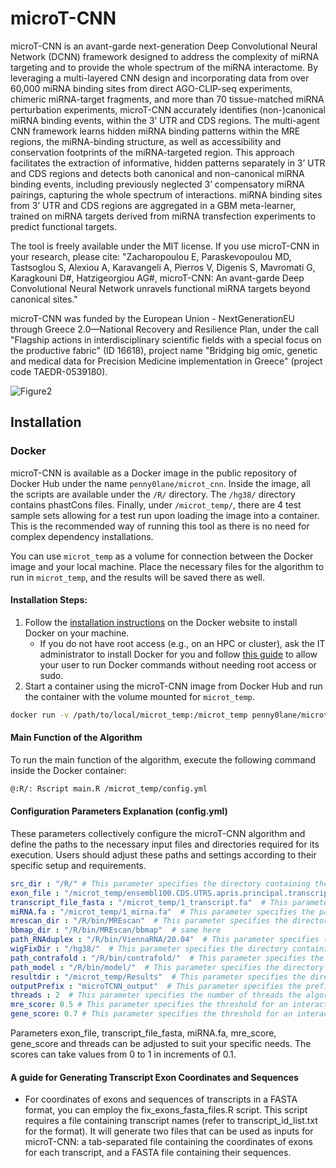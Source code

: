 # microT-CNN
microT-CNN is an avant-garde next-generation Deep Convolutional Neural Network (DCNN) framework designed to address the complexity of miRNA targeting and to provide the whole spectrum of the miRNA interactome. By leveraging a multi-layered CNN design and incorporating data from over 60,000 miRNA binding sites from direct AGO-CLIP-seq experiments, chimeric miRNA-target fragments, and more than 70 tissue-matched miRNA perturbation experiments, microT-CNN accurately identifies (non-)canonical miRNA binding events, within the 3’ UTR and CDS regions. The multi-agent CNN framework learns hidden miRNA binding patterns within the MRE regions, the miRNA-binding structure, as well as accessibility and conservation footprints of the miRNA-targeted region. This approach facilitates the extraction of informative, hidden patterns separately in 3’ UTR and CDS regions and detects both canonical and non-canonical miRNA binding events, including previously neglected 3’ compensatory miRNA pairings, capturing the whole spectrum of interactions. miRNA binding sites from 3’ UTR and CDS regions are aggregated in a GBM meta-learner, trained on miRNA targets derived from miRNA transfection experiments to predict functional targets.

The tool is freely available under the MIT license. If you use microT-CNN in your research, please cite: "Zacharopoulou E, Paraskevopoulou MD, Tastsoglou S, Alexiou A, Karavangeli A, Pierros V, Digenis S, Mavromati G, Karagkouni D#, Hatzigeorgiou AG#, microT-CNN: An avant-garde Deep Convolutional Neural Network unravels functional miRΝΑ targets beyond canonical sites."

microT-CNN was funded by the European Union - NextGenerationEU through Greece 2.0—National Recovery and Resilience Plan, under the call "Flagship actions in interdisciplinary scientific fields with a special focus on the productive fabric" (ID 16618), project name "Bridging big omic, genetic and medical data for Precision Medicine implementation in Greece" (project code TAEDR-0539180).



![Figure2](https://github.com/zacharopoulou/microT-CNN/assets/44471936/a863ba3f-2d1c-49c4-8534-da6edbd8913f)



## Installation

### Docker

microT-CNN is available as a Docker image in the public repository of Docker Hub under the name `penny0lane/microt_cnn`. Inside the image, all the scripts are available under the `/R/` directory. The `/hg38/` directory contains phastCons files. Finally, under `/microt_temp/`, there are 4 test sample sets allowing for a test run upon loading the image into a container. This is the recommended way of running this tool as there is no need for complex dependency installations.

You can use `microt_temp` as a volume for connection between the Docker image and your local machine. Place the necessary files for the algorithm to run in `microt_temp`, and the results will be saved there as well.

#### Installation Steps:

1. Follow the [installation instructions](https://docs.docker.com/get-docker/) on the Docker website to install Docker on your machine.
   - If you do not have root access (e.g., on an HPC or cluster), ask the IT administrator to install Docker for you and follow [this guide](https://docs.docker.com/engine/install/linux-postinstall/#manage-docker-as-a-non-root-user) to allow your user to run Docker commands without needing root access or sudo.
2. Start a container using the microT-CNN image from Docker Hub and run the container with the volume mounted for `microt_temp`.
```bash
docker run -v /path/to/local/microt_temp:/microt_temp penny0lane/microt_cnn
```

#### Main Function of the Algorithm

To run the main function of the algorithm, execute the following command inside the Docker container:

```bash
@:R/: Rscript main.R /microt_temp/config.yml
```

#### Configuration Parameters Explanation (config.yml)

These parameters collectively configure the microT-CNN algorithm and define the paths to the necessary input files and directories required for its execution. Users should adjust these paths and settings according to their specific setup and requirements.
``` yaml
src_dir : "/R/" # This parameter specifies the directory containing the source code files needed for the algorithm to run. In this case, it's set to /R/
exon_file : "/microt_temp/ensembl100.CDS.UTRS.apris.principal.transcripts.tab"  # This parameter specifies the path to the file containing exon's coordinates information. It's expected that the user provides this file under the microt_temp folder, which connects with the Docker image.
transcript_file_fasta : "/microt_temp/1_transcript.fa"  # This parameter specifies the path to the FASTA file containing transcript sequences. Similarly to the exon_file, the user should provide this file under the microt_temp folder.
miRNA.fa : "/microt_temp/1_mirna.fa"  # This parameter specifies the path to the FASTA file containing miRNA sequences. As with the previous files, the user should provide this file under the microt_temp folder.
mrescan_dir : "/R/bin/MREscan"  # This parameter specifies the directory containing the BBMap binary files.
bbmap_dir : "/R/bin/MREscan/bbmap"  # same here
path_RNAduplex : "/R/bin/ViennaRNA/20.04"  # This parameter specifies the directory containing the ViennaRNA package, particularly the RNAduplex executable.
wigFixDir : "/hg38/"  # This parameter specifies the directory containing the wigFix tool. It contains the genome alignment data.
path_contrafold : "/R/bin/contrafold/"  # This parameter specifies the directory containing the Contrafold binary files.
path_model : "/R/bin/model/"  # This parameter specifies the directory containing the model files used by microT-CNN.
resultdir : "/microt_temp/Results"  # This parameter specifies the directory where the output of the algorithm will be saved. A folder will be created with this name, containing the algorithm's output, ready for the user to access and review. In this case, it's set to /microt_temp/Results.
outputPrefix : "microTCNN_output"  # This parameter specifies the prefix for the output files generated by the algorithm.
threads : 2  # This parameter specifies the number of threads the algorithm should utilize for parallel processing. In this case, it's set to 2, meaning the algorithm will use two threads.
mre_score: 0.5 # This parameter specifies the threshold for an interaction on MRE level.
gene_score: 0.7 # This parameter specifies the threshold for an interaction on gene level.
```

Parameters exon_file, transcript_file_fasta, miRNA.fa, mre_score, gene_score and threads can be adjusted to suit your specific needs. The scores can take values ​​from 0 to 1 in increments of 0.1.

#### A guide for Generating Transcript Exon Coordinates and Sequences

- For coordinates of exons and sequences of transcripts in a FASTA format, you can employ the fix_exons_fasta_files.R script. This script requires a file containing transcript names (refer to transcript_id_list.txt for the format). It will generate two files that can be used as inputs for microT-CNN: a tab-separated file containing the coordinates of exons for each transcript, and a FASTA file containing their sequences.
